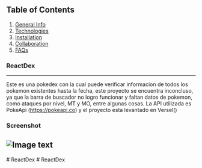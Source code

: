 ## Table of Contents
1. [General Info](#general-info)
2. [Technologies](#technologies)
3. [Installation](#installation)
4. [Collaboration](#collaboration)
5. [FAQs](#faqs)
### ReactDex
---------------------------------------------
Este es una pokedex con la cual puede verificar informacion de todos los pokemon existentes hasta la fecha, este proyecto se encuentra inconcluso, ya que la barra de buscador no logro funcionar y faltan datos de pokemon, como ataques por nivel, MT y MO, entre algunas cosas. 
La API utilizada es PokeApi (https://pokeapi.co) y el proyecto esta levantado en Versel()

### Screenshot
![Image text](https://www.united-internet.de/fileadmin/user_upload/Brands/Downloads/Logo_IONOS_by.jpg)
---------------------------------------------



#   R e a c t D e x  
 #   R e a c t D e x  
 